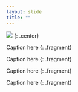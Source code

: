 ```yaml
---
layout: slide
title: ""
---
```


![](http://media.giphy.com/media/ANbD1CCdA3iI8/giphy.gif)
{: .center}

Caption here
{: .fragment}

Caption here
{: .fragment}

Caption here
{: .fragment}

Caption here
{: .fragment}
